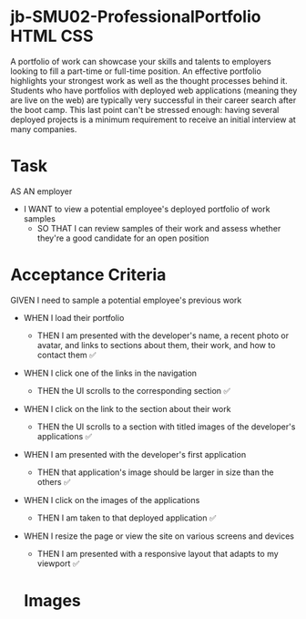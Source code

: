 # jb-SMU02-ProfessionalPortfolio HTML CSS

A portfolio of work can showcase your skills and talents to employers looking to fill a part-time or full-time position. An effective portfolio highlights your strongest work as well as the thought processes behind it. Students who have portfolios with deployed web applications (meaning they are live on the web) are typically very successful in their career search after the boot camp. This last point can't be stressed enough: having several deployed projects is a minimum requirement to receive an initial interview at many companies.

# Task

AS AN employer
- I WANT to view a potential employee's deployed portfolio of work samples
  - SO THAT I can review samples of their work and assess whether they're a good candidate for an open position

# Acceptance Criteria

GIVEN I need to sample a potential employee's previous work <br>
- WHEN I load their portfolio
  - THEN I am presented with the developer's name, a recent photo or avatar, and links to sections about them, their work, and how to contact them ✅
- WHEN I click one of the links in the navigation
  - THEN the UI scrolls to the corresponding section  ✅
- WHEN I click on the link to the section about their work
  - THEN the UI scrolls to a section with titled images of the developer's applications  ✅
- WHEN I am presented with the developer's first application
  - THEN that application's image should be larger in size than the others  ✅
- WHEN I click on the images of the applications
  - THEN I am taken to that deployed application  ✅
- WHEN I resize the page or view the site on various screens and devices
  - THEN I am presented with a responsive layout that adapts to my viewport  ✅
  
  # Images
  

